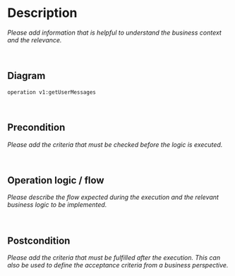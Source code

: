 # Description
*Please add information that is helpful to understand the business context and the relevance.*

<br />

## Diagram
``` fsw
operation v1:getUserMessages
```

<br />

## Precondition
*Please add the criteria that must be checked before the logic is executed.*

<br />

## Operation logic / flow
*Please describe the flow expected during the execution and the relevant business logic to be implemented.*

<br />

## Postcondition
*Please add the criteria that must be fulfilled after the execution. This can also be used to define the acceptance criteria from a business perspective.*

<br />